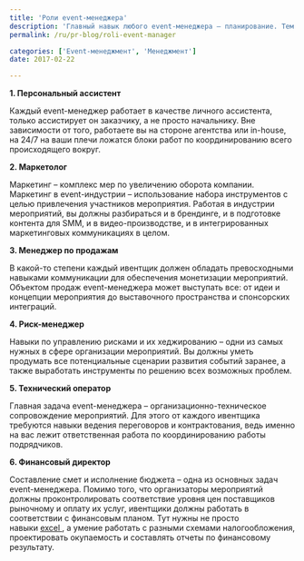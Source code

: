 ```yaml
---
title: 'Роли event-менеджера'
description: 'Главный навык любого event-менеджера – планирование. Тем не менее, каждый ивентщик каждый день сочетает в себе самые разные роли. 1. Персональный ассистент Каждый event-менеджер работает в качестве личного ассистента, только ассистирует он заказчику, а не просто начальнику. Вне зависимости от того, работаете вы на стороне агентства или in-house, на 24/7 на ваши плечи ложатся'
permalink: /ru/pr-blog/roli-event-manager

categories: ['Event-менеджмент', 'Менеджмент']
date: 2017-02-22

---
```

<p><strong>1. Персональный ассистент</strong></p>
<p>Каждый event-менеджер работает в качестве личного ассистента, только ассистирует он заказчику, а не просто начальнику. Вне зависимости от того, работаете вы на стороне агентства или in-house, на 24/7 на ваши плечи ложатся блоки работ по координированию всего происходящего вокруг.</p>
<p><strong>2. Маркетолог</strong></p>
<p>Маркетинг &ndash; комплекс мер по увеличению оборота компании. Маркетинг в event-индустрии &ndash; использование набора инструментов с целью привлечения участников мероприятия. Работая в индустрии мероприятий, вы должны разбираться и в брендинге, и в подготовке контента для SMM, и в видео-производстве, и в интегрированных маркетинговых коммуникациях в целом.</p>
<p><strong>3. Менеджер по продажам</strong></p>
<p>В какой-то степени каждый ивентщик должен обладать превосходными навыками коммуникации для обеспечения монетизации мероприятий. Объектом продаж event-менеджера может выступать все: от идеи и концепции мероприятия до выставочного пространства и спонсорских интеграций.</p>
<p><strong>4. Риск-менеджер</strong></p>
<p>Навыки по управлению рисками и их хеджированию &ndash; одни из самых нужных в сфере организации мероприятий. Вы должны уметь продумать все потенциальные сценарии развития событий заранее, а также выработать инструменты по решению всех возможных проблем.</p>
<p><strong>5. Технический оператор</strong></p>
<p>Главная задача event-менеджера &ndash; организационно-техническое сопровождение мероприятий. Для этого от каждого ивентщика требуются навыки ведения переговоров и контрактования, ведь именно на вас лежит ответственная работа по координированию работы подрядчиков.</p>
<p><strong>6. Финансовый директор</strong></p>
<p>Составление смет и исполнение бюджета &ndash; одна из основных задач event-менеджера. Помимо того, что организаторы мероприятий должны проконтролировать соответствие уровня цен поставщиков рыночному и оплату их услуг, ивентщики должны работать в соответствии с финансовым планом. Тут нужны не просто навыки&nbsp;<a href="/ru/pr-blog/poleznie-formuli-excel-dlya-event-management">excel&nbsp;</a>, а умение работать с разными схемами налогообложения, проектировать окупаемость и составлять отчеты по финансовому результату.</p>

